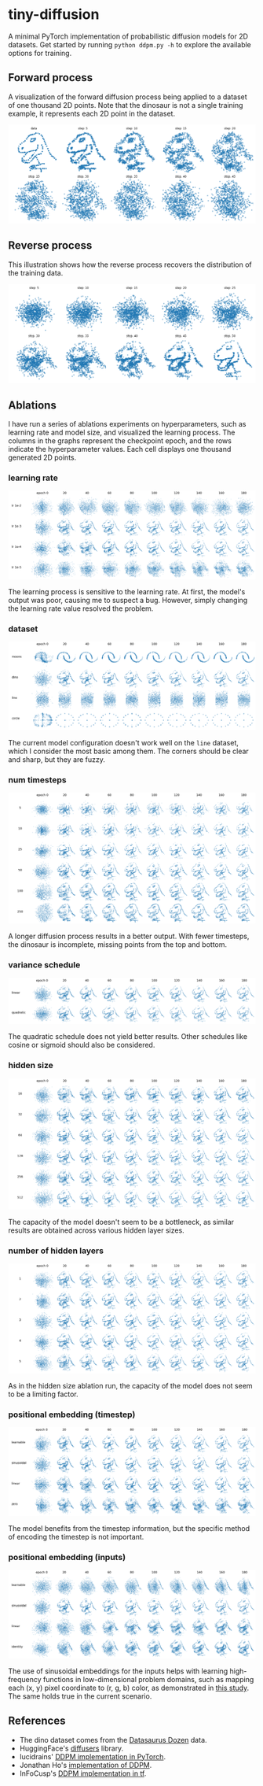 # tiny-diffusion

A minimal PyTorch implementation of probabilistic diffusion models for 2D datasets. Get started by running `python ddpm.py -h` to explore the available options for training.

## Forward process

A visualization of the forward diffusion process being applied to a dataset of one thousand 2D points. Note that the dinosaur is not a single training example, it represents each 2D point in the dataset.

![](static/forward.png)

## Reverse process

This illustration shows how the reverse process recovers the distribution of the training data.

![](static/reverse.png)

## Ablations

I have run a series of ablations experiments on hyperparameters, such as learning rate and model size, and visualized the learning process. The columns in the graphs represent the checkpoint epoch, and the rows indicate the hyperparameter values. Each cell displays one thousand generated 2D points.

### learning rate

![](static/learning_rate.png)

The learning process is sensitive to the learning rate. At first, the model's output was poor, causing me to suspect a bug. However, simply changing the learning rate value resolved the problem.

### dataset

![](static/datasets.png)

The current model configuration doesn't work well on the `line` dataset, which I consider the most basic among them. The corners should be clear and sharp, but they are fuzzy.

### num timesteps

![](static/num_timesteps.png)

A longer diffusion process results in a better output. With fewer timesteps, the dinosaur is incomplete, missing points from the top and bottom.

### variance schedule

![](static/beta_schedule.png)

The quadratic schedule does not yield better results. Other schedules like cosine or sigmoid should also be considered.

### hidden size

![](static/hidden_size.png)

The capacity of the model doesn't seem to be a bottleneck, as similar results are obtained across various hidden layer sizes.

### number of hidden layers

![](static/num_hidden_layers.png)

As in the hidden size ablation run, the capacity of the model does not seem to be a limiting factor.

### positional embedding (timestep)

![](static/time_embedding.png)

The model benefits from the timestep information, but the specific method of encoding the timestep is not important.

### positional embedding (inputs)

![](static/input_embedding.png)

The use of sinusoidal embeddings for the inputs helps with learning high-frequency functions in low-dimensional problem domains, such as mapping each (x, y) pixel coordinate to (r, g, b) color, as demonstrated in [this study](https://bmild.github.io/fourfeat/). The same holds true in the current scenario.

## References

* The dino dataset comes from the [Datasaurus Dozen](https://www.autodesk.com/research/publications/same-stats-different-graphs) data.
* HuggingFace's [diffusers](https://github.com/huggingface/diffusers) library.
* lucidrains' [DDPM implementation in PyTorch](https://github.com/lucidrains/denoising-diffusion-pytorch).
* Jonathan Ho's [implementation of DDPM](https://github.com/hojonathanho/diffusion).
* InFoCusp's [DDPM implementation in tf](https://github.com/InFoCusp/diffusion_models).

